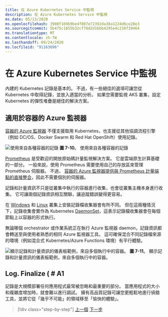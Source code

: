 ```yaml
---
title: 在 Azure Kubernetes Service 中監視
description: 在 Azure Kubernetes Service 中監視
ms.date: 05/13/2020
ms.openlocfilehash: 3900f169b9be4f807e72392da38a1224d6ce28e3
ms.sourcegitcommit: 5b475c1855b32cf78d2d1bbb4295e4c236f39464
ms.translationtype: MT
ms.contentlocale: zh-TW
ms.lasthandoff: 09/24/2020
ms.locfileid: "91163696"
---
```

# <a name="monitoring-in-azure-kubernetes-services"></a>在 Azure Kubernetes Service 中監視

內建的 Kubernetes 記錄是基本的。 不過，有一些絕佳的選項可讓您從 Kubernetes 中取得記錄，並放入適當的分析。 如果您需要監視 AKS 叢集，設定 Kubernetes 的彈性堆疊是絕佳的解決方案。

## <a name="azure-monitor-for-containers"></a>適用於容器的 Azure 監視器

[容器的 Azure 監視器](/azure/azure-monitor/insights/container-insights-overview) 不僅支援取用 Kubernetes，也支援從其他協調流程引擎（例如 DC/OS、Docker Swarm 和 Red Hat OpenShift）使用記錄。

![使用來自各種容器的記錄 ](./media/containers-diagram.png)
 **圖 7-10**。 使用來自各種容器的記錄

[Prometheus](https://prometheus.io/) 是受歡迎的開放原始碼計量監視解決方案。 它是雲端原生計算基礎的一部分。 一般來說，使用 Prometheus 需要使用自己的存放區來管理 Prometheus 伺服器。 不過， [容器的 Azure 監視器提供與 Prometheus 計量端點的直接整合](/azure/azure-monitor/insights/container-insights-prometheus-integration)，因此不需要個別的伺服器。

記錄和計量資訊不只是從叢集中執行的容器進行收集，也會從叢集主機本身進行收集。 它可讓兩個記錄資訊相互關聯，讓追蹤錯誤變得更容易。

在 [Windows](/azure/azure-monitor/insights/containers#configure-a-log-analytics-windows-agent-for-kubernetes) 和 [Linux](/azure/azure-monitor/insights/containers#configure-a-log-analytics-linux-agent-for-kubernetes) 叢集上安裝記錄檔收集器會有所不同。 但在這兩種情況下，記錄收集會實作為 Kubernetes [DaemonSet](https://kubernetes.io/docs/concepts/workloads/controllers/daemonset/)，這表示記錄檔收集器會在每個節點上以容器的形式執行。

無論哪個 orchestrator 或作業系統正在執行 Azure 監視器 daemon，記錄資訊都會轉送至與使用者熟悉的相同 Azure 監視器工具。 這可確保混合不同記錄檔來源的環境（例如混合式 Kubernetes/Azure Functions 環境）有平行體驗。

![顯示記錄和計量資訊的儀表板範例，來自多個執行中的容器。 ](./media/containers-dashboard.png)
**圖 7-11**。 顯示記錄和計量資訊的儀表板範例，來自多個執行中的容器。

## <a name="logfinalize"></a>Log. Finalize ( # A1

記錄是大規模部署任何應用程式最常被忽略和最重要的部分。 當應用程式的大小和複雜度增加時，就會難以進行調試。 擁有高品質記錄可讓您更輕鬆地進行偵錯工具，並將它從「幾乎不可能」的領域移至「愉快的體驗」。

>[!div class="step-by-step"]
>[上一個](logging-with-elastic-stack.md) 
>[下一步](azure-monitor.md)
